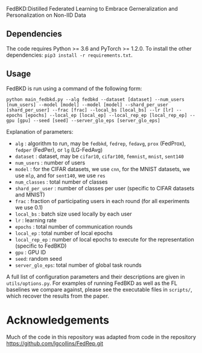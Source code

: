 FedBKD:Distilled Federated Learning to Embrace Gerneralization and Personalization on Non-IID Data

## Dependencies

The code requires Python >= 3.6 and PyTorch >= 1.2.0. To install the other dependencies: `pip3 install -r requirements.txt`.


## Usage

FedBKD is run using a command of the following form:

`python main_fedbkd.py --alg fedbkd --dataset [dataset] --num_users [num_users] --model [model] --model [model] --shard_per_user [shard_per_user] --frac [frac] --local_bs [local_bs] --lr [lr] --epochs [epochs] --local_ep [local_ep] --local_rep_ep [local_rep_ep] --gpu [gpu] --seed [seed] --server_glo_eps [server_glo_eps]`

Explanation of parameters:

- `alg` : algorithm to run, may be `fedbkd`, `fedrep`, `fedavg`, `prox` (FedProx), `fedper` (FedPer), or `lg` (LG-FedAvg)
- `dataset` : dataset, may be `cifar10`, `cifar100`, `femnist`, `mnist`, `sent140`
- `num_users` : number of users
- `model` : for the CIFAR datasets, we use `cnn`, for the MNIST datasets, we use `mlp`, and for `sent140`, we use `res`
- `num_classes` : total number of classes
- `shard_per_user` : number of classes per user (specific to CIFAR datasets and MNIST)
- `frac` : fraction of participating users in each round (for all experiments we use 0.1)
- `local_bs` : batch size used locally by each user
- `lr` : learning rate
- `epochs` : total number of communication rounds
- `local_ep` : total number of local epochs
- `local_rep_ep` : number of local epochs to execute for the representation (specific to FedBKD)
- `gpu` : GPU ID
- `seed`: random seed
- `server_glo_eps`: total number of global task rounds

A full list of configuration parameters and their descriptions are given in `utils/options.py`.
For examples of running FedBKD as well as the FL baselines we compare against, please see the executable files in `scripts/`, which recover the results from the paper.


# Acknowledgements

Much of the code in this repository was adapted from code in the repository https://github.com/lgcollins/FedRep.git
